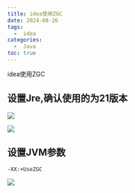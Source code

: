 ```yaml
---
title: idea使用ZGC
date: 2024-08-26
tags:
  -  idea
categories:
  -  Java
toc: true
---
```


idea使用ZGC

<!-- more -->


## 设置Jre,确认使用的为21版本

![](https://file.trialos.com.cn/resources/8a8dbea290c1828901918d7504895d59.jpg)

![](https://file.trialos.com.cn/resources/8a8dbdbc90c1807401918d75bb6278d6.jpg)



## 设置JVM参数

```properties
-XX:+UseZGC
```

![](https://file.trialos.com.cn/resources/8a8dbea290c1828901918d70f27e5a84.jpg)
